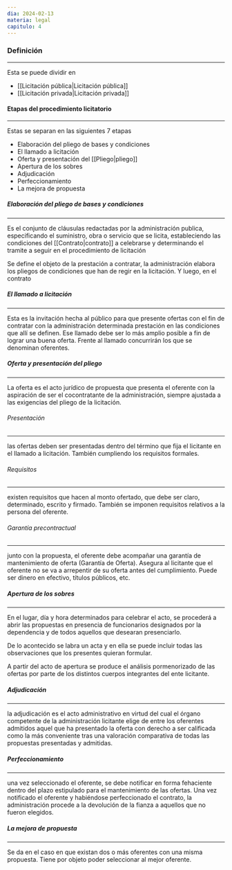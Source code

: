 ```yaml
---
dia: 2024-02-13
materia: legal
capitulo: 4
---
```

### Definición
---
Esta se puede dividir en 
* [[Licitación pública|Licitación pública]]
* [[Licitación privada|Licitación privada]]

#### Etapas del procedimiento licitatorio
---
Estas se separan en las siguientes 7 etapas
* Elaboración del pliego de bases y condiciones
* El llamado a licitación
* Oferta y presentación del [[Pliego|pliego]]
* Apertura de los sobres
* Adjudicación
* Perfeccionamiento
* La mejora de propuesta

##### Elaboración del pliego de bases y condiciones
---
Es el conjunto de cláusulas redactadas por la administración publica, especificando el suministro, obra o servicio que se licita, estableciendo las condiciones del [[Contrato|contrato]] a celebrarse y determinando el tramite a seguir en el procedimiento de licitación

Se define el objeto de la prestación a contratar, la administración elabora los pliegos de condiciones que han de regir en la licitación. Y luego, en el contrato

##### El llamado a licitación
---
Esta es la invitación hecha al público para que presente ofertas con el fin de contratar con la administración determinada prestación en las condiciones que allí se definen. Ese llamado debe ser lo más amplio posible a fin de lograr una buena oferta. Frente al llamado concurrirán los que se denominan oferentes.

##### Oferta y presentación del pliego
---
La oferta es el acto jurídico de propuesta que presenta el oferente con la aspiración de ser el cocontratante de la administración, siempre ajustada a las exigencias del pliego de la licitación.

###### Presentación
---
las ofertas deben ser presentadas dentro del término que fija el licitante en el llamado a licitación. También cumpliendo los requisitos formales.

###### Requisitos
---
existen requisitos que hacen al monto ofertado, que debe ser claro, determinado, escrito y firmado. También se imponen requisitos relativos a la persona del oferente.

###### Garantía precontractual
---
junto con la propuesta, el oferente debe acompañar una garantía de mantenimiento de oferta (Garantía de Oferta). Asegura al licitante que el oferente no se va a arrepentir de su oferta antes del cumplimiento. Puede ser dinero en efectivo, títulos públicos, etc.

##### Apertura de los sobres
---
En el lugar, día y hora determinados para celebrar el acto, se procederá a abrir las propuestas en presencia de funcionarios designados por la dependencia y de todos aquellos que desearan presenciarlo. 

De lo acontecido se labra un acta y en ella se puede incluir todas las observaciones que los presentes quieran formular. 

A partir del acto de apertura se produce el análisis pormenorizado de las ofertas por parte de los distintos cuerpos integrantes del ente licitante.

##### Adjudicación
---
la adjudicación es el acto administrativo en virtud del cual el órgano competente de la administración licitante elige de entre los oferentes admitidos aquel que ha presentado la oferta con derecho a ser calificada como la más conveniente tras una valoración comparativa de todas las propuestas presentadas y admitidas.

##### Perfeccionamiento
---
una vez seleccionado el oferente, se debe notificar en forma fehaciente dentro del plazo estipulado para el mantenimiento de las ofertas. Una vez notificado el oferente y habiéndose perfeccionado el contrato, la administración procede a la devolución de la fianza a aquellos que no fueron elegidos.

##### La mejora de propuesta
---
Se da en el caso en que existan dos o más oferentes con una misma propuesta. Tiene por objeto poder seleccionar al mejor oferente.